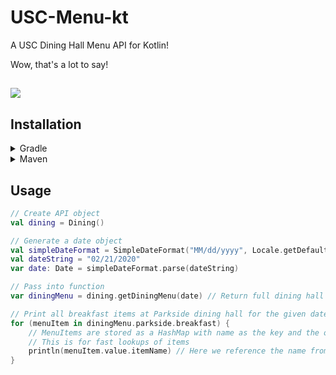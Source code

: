 # USC-Menu-kt
A USC Dining Hall Menu API for Kotlin!

Wow, that's a lot to say!

[![](https://jitpack.io/v/switchswap/usc-menu-kt.svg)](https://jitpack.io/#switchswap/usc-menu-kt)
---

## Installation
<details>
<summary>Gradle</summary>

1. Add this to your root `build.gradle` at the end of repositories

```kotlin
allprojects {
    repositories {
        ...
        maven { url 'https://jitpack.io' }
    }
}
```

2. Add the dependency

```kotlin
dependencies {
    implementation 'com.github.switchswap:usc-menu-kt:0.0.1'
}
```
</details>

<details>
<summary>Maven</summary>

1. Add the JitPack repository to your build file 

```xml
<repositories>
    <repository>
        <id>jitpack.io</id>
        <url>https://jitpack.io</url>
    </repository>
</repositories>
```

2. Add the dependency
```xml
<dependency>
    <groupId>com.github.switchswap</groupId>
    <artifactId>usc-menu-kt</artifactId>
    <version>0.0.1</version>
</dependency>
```
</details>

## Usage
```kotlin
// Create API object
val dining = Dining()

// Generate a date object
val simpleDateFormat = SimpleDateFormat("MM/dd/yyyy", Locale.getDefault())
val dateString = "02/21/2020"
var date: Date = simpleDateFormat.parse(dateString)

// Pass into function
var diningMenu = dining.getDiningMenu(date) // Return full dining hall menu object

// Print all breakfast items at Parkside dining hall for the given date
for (menuItem in diningMenu.parkside.breakfast) {
    // MenuItems are stored as a HashMap with name as the key and the object as the value
    // This is for fast lookups of items
    println(menuItem.value.itemName) // Here we reference the name from object instead of just using the key
}
```
